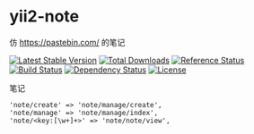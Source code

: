 # yii2-note

仿 https://pastebin.com/ 的笔记

[![Latest Stable Version](https://poser.pugx.org/yuncms/yii2-note/v/stable.png)](https://packagist.org/packages/yuncms/yii2-note)
[![Total Downloads](https://poser.pugx.org/yuncms/yii2-note/downloads.png)](https://packagist.org/packages/yuncms/yii2-note)
[![Reference Status](https://www.versioneye.com/php/yuncms:yii2-note/reference_badge.svg)](https://www.versioneye.com/php/yuncms:yii2-note/references)
[![Build Status](https://img.shields.io/travis/yiisoft/yii2-note.svg)](http://travis-ci.org/yuncms/yii2-note)
[![Dependency Status](https://www.versioneye.com/php/yuncms:yii2-note/dev-master/badge.png)](https://www.versioneye.com/php/yuncms:yii2-note/dev-master)
[![License](https://poser.pugx.org/yuncms/yii2-note/license.svg)](https://packagist.org/packages/yuncms/yii2-note)


笔记


    'note/create' => 'note/manage/create',
    'note/manage' => 'note/manage/index',
    'note/<key:[\w+]+>' => 'note/note/view',